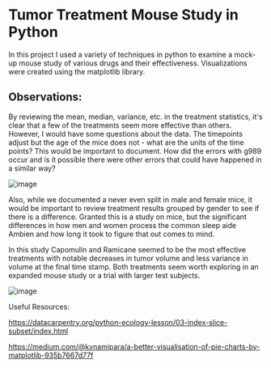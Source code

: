 <h1> Tumor Treatment Mouse Study in Python </h2>

In this project I used a variety of techniques in python to examine a mock-up mouse study of various drugs and their effectiveness. Visualizations were created using the matplotlib library.

<h2> Observations: </h2>

By reviewing the mean, median, variance, etc. in the treatment statistics, it's clear that a few of the treatments seem more effective than others. However, I would have some questions about the data. The timepoints adjust but the age of the mice does not - what are the units of the time points? This would be important to document. How did the errors with g989 occur and is it possible there were other errors that could have happened in a similar way?

![image](https://user-images.githubusercontent.com/70925750/112414568-3ee27400-8cf0-11eb-9d66-1dd966b83972.png)

Also, while we documented a never even split in male and female mice, it would be important to review treatment results grouped by gender to see if there is a difference. Granted this is a study on mice, but the significant differences in how men and women process the common sleep aide Ambien and how long it took to figure that out comes to mind.

In this study Capomulin and Ramicane seemed to be the most effective treatments with notable decreases in tumor volume and less variance in volume at the final time stamp. Both treatments seem worth exploring in an expanded mouse study or a trial with larger test subjects.

![image](https://user-images.githubusercontent.com/70925750/112414478-1e1a1e80-8cf0-11eb-9d7b-25101b243704.png)

Useful Resources:

https://datacarpentry.org/python-ecology-lesson/03-index-slice-subset/index.html

https://medium.com/@kvnamipara/a-better-visualisation-of-pie-charts-by-matplotlib-935b7667d77f
